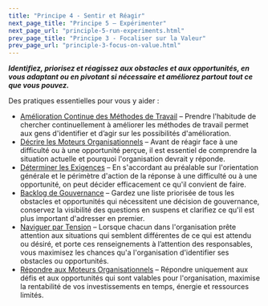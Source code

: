 ```yaml
---
title: "Principe 4 - Sentir et Réagir"
next_page_title: "Principe 5 – Expérimenter"
next_page_url: "principle-5-run-experiments.html"
prev_page_title: "Principe 3 - Focaliser sur la Valeur"
prev_page_url: "principle-3-focus-on-value.html"
---
```



**_Identifiez, priorisez et réagissez aux obstacles et aux opportunités, en vous adaptant ou en pivotant si nécessaire et améliorez partout tout ce que vous pouvez._**

Des pratiques essentielles pour vous y aider :

- [Amélioration Continue des Méthodes de Travail](continuous-improvement-of-work-process.html) – Prendre l'habitude de chercher continuellement à améliorer les méthodes de travail permet aux gens d'identifier et d’agir sur les possibilités d'amélioration.
- [Décrire les Moteurs Organisationnels](describe-organizational-drivers.html)  – Avant de réagir face à une difficulté ou à une opportunité perçue, il est essentiel de comprendre la situation actuelle et pourquoi l'organisation devrait y réponde.
- [Déterminer les Exigences](determine-requirements.html) – En s'accordant au préalable sur l'orientation générale et le périmètre d'action de la réponse à une difficulté ou à une opportunité, on peut décider efficacement ce qu'il convient de faire.
- [Backlog de Gouvernance](governance-backlog.html) – Gardez une liste priorisée de tous les obstacles et opportunités qui nécessitent une décision de gouvernance, conservez la visibilité des questions en suspens et clarifiez ce qu'il est plus important d'adresser en premier.
- [Naviguer par Tension](navigate-via-tension.html) – Lorsque chacun dans l'organisation prête attention aux situations qui semblent différentes de ce qui est attendu ou désiré, et porte ces renseignements à l’attention des responsables, vous maximisez les chances qu'a l'organisation d'identifier ses obstacles ou opportunités.
- [Répondre aux Moteurs Organisationnels](respond-to-organizational-drivers.html) – Répondre uniquement aux défis et aux opportunités qui sont valables pour l'organisation, maximise la rentabilité de vos investissements en temps, énergie et ressources limités.
